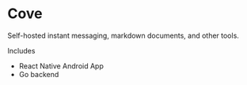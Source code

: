 # Cove
Self-hosted instant messaging, markdown documents, and other tools.

Includes
- React Native Android App
- Go backend